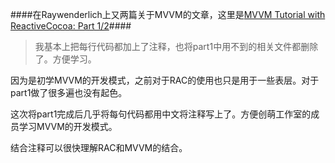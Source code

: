 ####在Raywenderlich上又两篇关于MVVM的文章，这里是[MVVM Tutorial with ReactiveCocoa: Part 1/2](http://www.raywenderlich.com/74106/mvvm-tutorial-with-reactivecocoa-part-1)####

> 我基本上把每行代码都加上了注释，也将part1中用不到的相关文件都删除了。方便学习。

因为是初学MVVM的开发模式，之前对于RAC的使用也只是用于一些表层。对于part1做了很多遍也没有起色。

这次将part1完成后几乎将每句代码都用中文将注释写上了。方便创萌工作室的成员学习MVVM的开发模式。

结合注释可以很快理解RAC和MVVM的结合。
